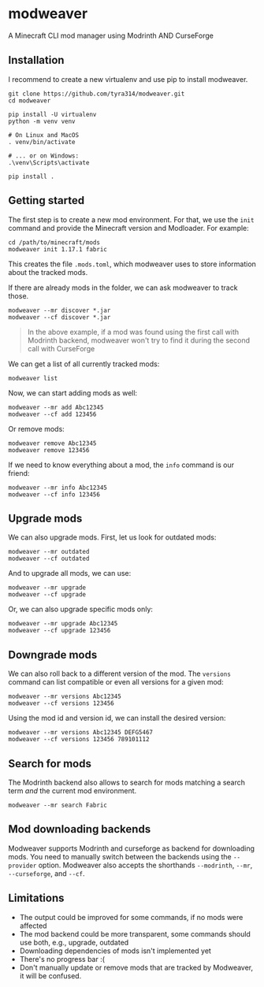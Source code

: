 # modweaver
A Minecraft CLI mod manager using Modrinth AND CurseForge

## Installation

I recommend to create a new virtualenv and use pip to install modweaver.

```
git clone https://github.com/tyra314/modweaver.git
cd modweaver

pip install -U virtualenv
python -m venv venv

# On Linux and MacOS
. venv/bin/activate

# ... or on Windows:
.\venv\Scripts\activate

pip install .
```

## Getting started

The first step is to create a new mod environment. For that, we use the `init` command
and provide the Minecraft version and Modloader. For example:

```
cd /path/to/minecraft/mods
modweaver init 1.17.1 fabric
```

This creates the file `.mods.toml`, which modweaver uses to store information about the tracked mods.

If there are already mods in the folder, we can ask modweaver to track those.

```
modweaver --mr discover *.jar
modweaver --cf discover *.jar
```

> In the above example, if a mod was found using the first call with Modrinth backend, modweaver won't try to find it during the second call with CurseForge

We can get a list of all currently tracked mods:

```
modweaver list
```

Now, we can start adding mods as well:

```
modweaver --mr add Abc12345
modweaver --cf add 123456
```

Or remove mods:

```
modweaver remove Abc12345
modweaver remove 123456
```

If we need to know everything about a mod, the `info` command is our friend:

```
modweaver --mr info Abc12345
modweaver --cf info 123456
```

## Upgrade mods

We can also upgrade mods. First, let us look for outdated mods:

```
modweaver --mr outdated
modweaver --cf outdated
```

And to upgrade all mods, we can use:

```
modweaver --mr upgrade
modweaver --cf upgrade
```

Or, we can also upgrade specific mods only:

```
modweaver --mr upgrade Abc12345
modweaver --cf upgrade 123456
```

## Downgrade mods

We can also roll back to a different version of the mod. The `versions` command can list compatible or even all versions for a given mod:

```
modweaver --mr versions Abc12345
modweaver --cf versions 123456
```

Using the mod id and version id, we can install the desired version:

```
modweaver --mr versions Abc12345 DEFG5467
modweaver --cf versions 123456 789101112
```

## Search for mods

The Modrinth backend also allows to search for mods matching a search term *and* the current mod environment.

```
modweaver --mr search Fabric
```

## Mod downloading backends

Modweaver supports Modrinth and curseforge as backend for downloading mods.
You need to manually switch between the backends using the `--provider` option.
Modweaver also accepts the shorthands `--modrinth`, `--mr`, `--curseforge`, and `--cf`.

## Limitations

- The output could be improved for some commands, if no mods were affected
- The mod backend could be more transparent, some commands should use both, e.g., upgrade, outdated
- Downloading dependencies of mods isn't implemented yet
- There's no progress bar :(
- Don't manually update or remove mods that are tracked by Modweaver, it will be confused.
